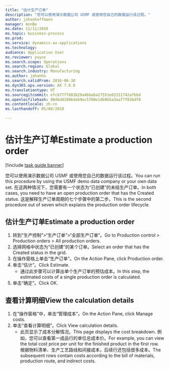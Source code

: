 ```yaml
---
title: "估计生产订单"
description: "您可以使用演示数据公司 USMF 或使用您自己的数据运行该过程。"
author: johanhoffmann
manager: AnnBe
ms.date: 11/11/2016
ms.topic: business-process
ms.prod: 
ms.service: dynamics-ax-applications
ms.technology: 
audience: Application User
ms.reviewer: yuyus
ms.search.scope: Operations
ms.search.region: Global
ms.search.industry: Manufacturing
ms.author: johanho
ms.search.validFrom: 2016-06-30
ms.dyn365.ops.version: AX 7.0.0
ms.translationtype: HT
ms.sourcegitcommit: efcb77ff883b29a4bbaba27551e02311742afbbd
ms.openlocfilehash: 90d6dd1886deb9ec5700e1db9b5a3aaf7f83bdf8
ms.contentlocale: zh-cn
ms.lasthandoff: 05/08/2018

---
```

# <a name="estimate-a-production-order"></a><span data-ttu-id="e6461-103">估计生产订单</span><span class="sxs-lookup"><span data-stu-id="e6461-103">Estimate a production order</span></span>

[!include [task guide banner](../../includes/task-guide-banner.md)]

<span data-ttu-id="e6461-104">您可以使用演示数据公司 USMF 或使用您自己的数据运行该过程。</span><span class="sxs-lookup"><span data-stu-id="e6461-104">You can run this procedure by using the USMF demo data company or your own data set.</span></span> <span data-ttu-id="e6461-105">在这两种情况下，您需要有一个状态为“已创建”的未结生产订单。</span><span class="sxs-lookup"><span data-stu-id="e6461-105">In both cases, you need to have an open production order that has the Created status.</span></span> <span data-ttu-id="e6461-106">这是解释生产订单周期的七个步骤中的第二步。</span><span class="sxs-lookup"><span data-stu-id="e6461-106">This is the second procedure out of seven which explains the production order lifecycle.</span></span>


## <a name="estimate-a-production-order"></a><span data-ttu-id="e6461-107">估计生产订单</span><span class="sxs-lookup"><span data-stu-id="e6461-107">Estimate a production order</span></span>
1. <span data-ttu-id="e6461-108">转到“生产控制”>“生产订单”>“全部生产订单”。</span><span class="sxs-lookup"><span data-stu-id="e6461-108">Go to Production control > Production orders > All production orders.</span></span>
2. <span data-ttu-id="e6461-109">选择网格中状态为“已创建”的某个订单。</span><span class="sxs-lookup"><span data-stu-id="e6461-109">Select an order that has the Created status in the grid.</span></span>
3. <span data-ttu-id="e6461-110">在操作窗格上单击“生产订单”。</span><span class="sxs-lookup"><span data-stu-id="e6461-110">On the Action Pane, click Production order.</span></span>
4. <span data-ttu-id="e6461-111">单击“估计”。</span><span class="sxs-lookup"><span data-stu-id="e6461-111">Click Estimate.</span></span>
    * <span data-ttu-id="e6461-112">通过此步骤可以计算出单个生产订单的预估成本。</span><span class="sxs-lookup"><span data-stu-id="e6461-112">In this step, the estimated costs of a single production order is calculated.</span></span>   
5. <span data-ttu-id="e6461-113">单击“确定”。</span><span class="sxs-lookup"><span data-stu-id="e6461-113">Click OK.</span></span>

## <a name="view-the-calculation-details"></a><span data-ttu-id="e6461-114">查看计算明细</span><span class="sxs-lookup"><span data-stu-id="e6461-114">View the calculation details</span></span>
1. <span data-ttu-id="e6461-115">在“操作窗格”中，单击“管理成本”。</span><span class="sxs-lookup"><span data-stu-id="e6461-115">On the Action Pane, click Manage costs.</span></span>
2. <span data-ttu-id="e6461-116">单击“查看计算明细”。</span><span class="sxs-lookup"><span data-stu-id="e6461-116">Click View calculation details.</span></span>
    * <span data-ttu-id="e6461-117">此页显示了成本分解情况。</span><span class="sxs-lookup"><span data-stu-id="e6461-117">This page displays the cost breakdown.</span></span> <span data-ttu-id="e6461-118">例如，您可以查看第一成品行的单位总成本价。</span><span class="sxs-lookup"><span data-stu-id="e6461-118">For example, you can view the total cost price per unit for the finished product in the first row.</span></span> <span data-ttu-id="e6461-119">根据物料清单、生产工艺路线和间接成本，后续行还包括很多成本。</span><span class="sxs-lookup"><span data-stu-id="e6461-119">The subsequent rows contain costs according to the bill of materials, production route, and indirect costs.</span></span>  

